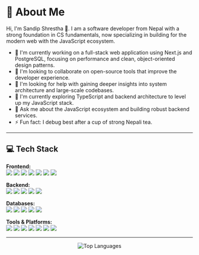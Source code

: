 # 💫 About Me

Hi, I'm Sandip Shrestha 👋. I am a software developer from Nepal with a strong foundation in CS fundamentals, now specializing in building for the modern web with the JavaScript ecosystem.

- 🔭 I'm currently working on a full-stack web application using Next.js and PostgreSQL, focusing on performance and clean, object-oriented design patterns.
- 👯 I'm looking to collaborate on open-source tools that improve the developer experience.
- 🤝 I'm looking for help with gaining deeper insights into system architecture and large-scale codebases.
- 🌱 I'm currently exploring TypeScript and backend architecture to level up my JavaScript stack.
- 💬 Ask me about the JavaScript ecosystem and building robust backend services.
- ⚡ Fun fact: I debug best after a cup of strong Nepali tea.

---

## 💻 Tech Stack

<p align="left">
  <strong>Frontend:</strong><br>
  <img src="https://img.shields.io/badge/html5-%23E34F26.svg?style=flat&logo=html5&logoColor=white" />
  <img src="https://img.shields.io/badge/css3-%231572B6.svg?style=flat&logo=css3&logoColor=white" />
  <img src="https://img.shields.io/badge/javascript-%23323330.svg?style=flat&logo=javascript&logoColor=%23F7DF1E" />
  <img src="https://img.shields.io/badge/typescript-%23007ACC.svg?style=flat&logo=typescript&logoColor=white" />
  <img src="https://img.shields.io/badge/react-%2320232a.svg?style=flat&logo=react&logoColor=%2361DAFB" />
  <img src="https://img.shields.io/badge/tailwindcss-%2338B2AC.svg?style=flat&logo=tailwind-css&logoColor=white" />
  <img src="https://img.shields.io/badge/threejs-black?style=flat&logo=three.js&logoColor=white" />
</p>

<p align="left">
  <strong>Backend:</strong><br>
  <img src="https://img.shields.io/badge/node.js-6DA55F?style=flat&logo=node.js&logoColor=white" />
  <img src="https://img.shields.io/badge/express.js-%23404d59.svg?style=flat&logo=express&logoColor=%2361DAFB" />
  <img src="https://img.shields.io/badge/nestjs-%23E0234E.svg?style=flat&logo=nestjs&logoColor=white" />
  <img src="https://img.shields.io/badge/JWT-black?style=flat&logo=JSON%20web%20tokens" />
  <img src="https://img.shields.io/badge/java-%23ED8B00.svg?style=flat&logo=openjdk&logoColor=white" />
</p>

<p align="left">
  <strong>Databases:</strong><br>
  <img src="https://img.shields.io/badge/mysql-4479A1.svg?style=flat&logo=mysql&logoColor=white" />
  <img src="https://img.shields.io/badge/postgres-%23316192.svg?style=flat&logo=postgresql&logoColor=white" />
  <img src="https://img.shields.io/badge/MongoDB-%234ea94b.svg?style=flat&logo=mongodb&logoColor=white" />
  <img src="https://img.shields.io/badge/Supabase-3ECF8E?style=flat&logo=supabase&logoColor=white" />
  <img src="https://img.shields.io/badge/Prisma-3982CE?style=flat&logo=Prisma&logoColor=white" />
</p>

<p align="left">
  <strong>Tools & Platforms:</strong><br>
  <img src="https://img.shields.io/badge/git-%23F05033.svg?style=flat&logo=git&logoColor=white" />
  <img src="https://img.shields.io/badge/github-%23121011.svg?style=flat&logo=github&logoColor=white" />
  <img src="https://img.shields.io/badge/docker-%230db7ed.svg?style=flat&logo=docker&logoColor=white" />
  <img src="https://img.shields.io/badge/Postman-FF6C37?style=flat&logo=postman&logoColor=white" />
  <img src="https://img.shields.io/badge/vercel-%23000000.svg?style=flat&logo=vercel&logoColor=white" />
  <img src="https://img.shields.io/badge/netlify-%23000000.svg?style=flat&logo=netlify&logoColor=#00C7B7" />
  <img src="https://img.shields.io/badge/adobe%20photoshop-%2331A8FF.svg?style=flat&logo=adobe%20photoshop&logoColor=white" />
</p>

---

<p align="center">
  <img src="https://github-readme-stats.vercel.app/api/top-langs/?username=sandip387&theme=dracula&hide_border=false&include_all_commits=true&count_private=true&layout=compact" alt="Top Languages"/>
</p>
